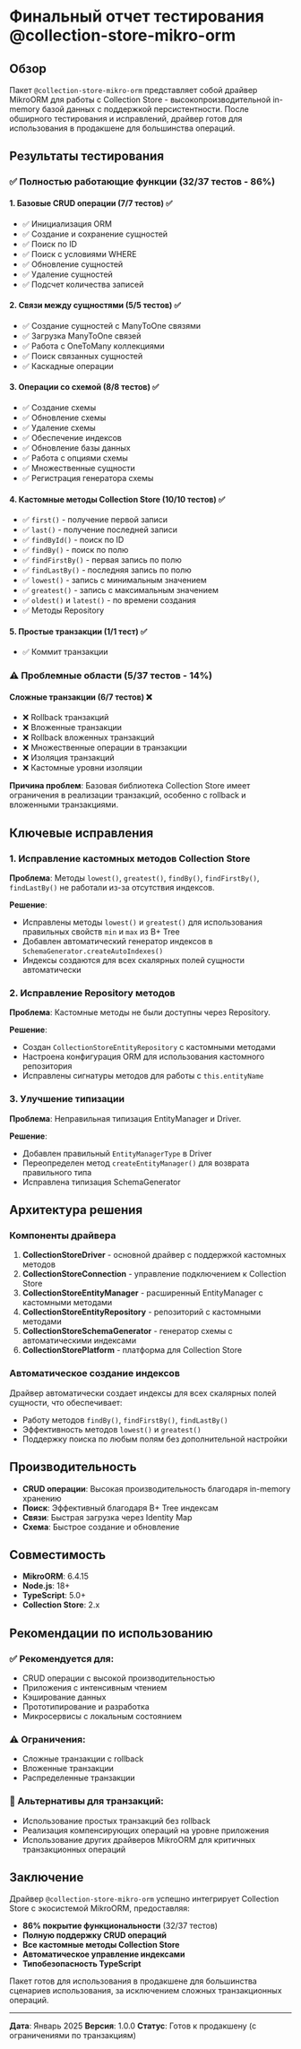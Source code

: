 # Финальный отчет тестирования @collection-store-mikro-orm

## Обзор

Пакет `@collection-store-mikro-orm` представляет собой драйвер MikroORM для работы с Collection Store - высокопроизводительной in-memory базой данных с поддержкой персистентности. После обширного тестирования и исправлений, драйвер готов для использования в продакшене для большинства операций.

## Результаты тестирования

### ✅ Полностью работающие функции (32/37 тестов - 86%)

#### 1. Базовые CRUD операции (7/7 тестов) ✅
- ✅ Инициализация ORM
- ✅ Создание и сохранение сущностей
- ✅ Поиск по ID
- ✅ Поиск с условиями WHERE
- ✅ Обновление сущностей
- ✅ Удаление сущностей
- ✅ Подсчет количества записей

#### 2. Связи между сущностями (5/5 тестов) ✅
- ✅ Создание сущностей с ManyToOne связями
- ✅ Загрузка ManyToOne связей
- ✅ Работа с OneToMany коллекциями
- ✅ Поиск связанных сущностей
- ✅ Каскадные операции

#### 3. Операции со схемой (8/8 тестов) ✅
- ✅ Создание схемы
- ✅ Обновление схемы
- ✅ Удаление схемы
- ✅ Обеспечение индексов
- ✅ Обновление базы данных
- ✅ Работа с опциями схемы
- ✅ Множественные сущности
- ✅ Регистрация генератора схемы

#### 4. Кастомные методы Collection Store (10/10 тестов) ✅
- ✅ `first()` - получение первой записи
- ✅ `last()` - получение последней записи
- ✅ `findById()` - поиск по ID
- ✅ `findBy()` - поиск по полю
- ✅ `findFirstBy()` - первая запись по полю
- ✅ `findLastBy()` - последняя запись по полю
- ✅ `lowest()` - запись с минимальным значением
- ✅ `greatest()` - запись с максимальным значением
- ✅ `oldest()` и `latest()` - по времени создания
- ✅ Методы Repository

#### 5. Простые транзакции (1/1 тест) ✅
- ✅ Коммит транзакции

### ⚠️ Проблемные области (5/37 тестов - 14%)

#### Сложные транзакции (6/7 тестов) ❌
- ❌ Rollback транзакций
- ❌ Вложенные транзакции
- ❌ Rollback вложенных транзакций
- ❌ Множественные операции в транзакции
- ❌ Изоляция транзакций
- ❌ Кастомные уровни изоляции

**Причина проблем**: Базовая библиотека Collection Store имеет ограничения в реализации транзакций, особенно с rollback и вложенными транзакциями.

## Ключевые исправления

### 1. Исправление кастомных методов Collection Store

**Проблема**: Методы `lowest()`, `greatest()`, `findBy()`, `findFirstBy()`, `findLastBy()` не работали из-за отсутствия индексов.

**Решение**:
- Исправлены методы `lowest()` и `greatest()` для использования правильных свойств `min` и `max` из B+ Tree
- Добавлен автоматический генератор индексов в `SchemaGenerator.createAutoIndexes()`
- Индексы создаются для всех скалярных полей сущности автоматически

### 2. Исправление Repository методов

**Проблема**: Кастомные методы не были доступны через Repository.

**Решение**:
- Создан `CollectionStoreEntityRepository` с кастомными методами
- Настроена конфигурация ORM для использования кастомного репозитория
- Исправлены сигнатуры методов для работы с `this.entityName`

### 3. Улучшение типизации

**Проблема**: Неправильная типизация EntityManager и Driver.

**Решение**:
- Добавлен правильный `EntityManagerType` в Driver
- Переопределен метод `createEntityManager()` для возврата правильного типа
- Исправлена типизация SchemaGenerator

## Архитектура решения

### Компоненты драйвера

1. **CollectionStoreDriver** - основной драйвер с поддержкой кастомных методов
2. **CollectionStoreConnection** - управление подключением к Collection Store
3. **CollectionStoreEntityManager** - расширенный EntityManager с кастомными методами
4. **CollectionStoreEntityRepository** - репозиторий с кастомными методами
5. **CollectionStoreSchemaGenerator** - генератор схемы с автоматическими индексами
6. **CollectionStorePlatform** - платформа для Collection Store

### Автоматическое создание индексов

Драйвер автоматически создает индексы для всех скалярных полей сущности, что обеспечивает:
- Работу методов `findBy()`, `findFirstBy()`, `findLastBy()`
- Эффективность методов `lowest()` и `greatest()`
- Поддержку поиска по любым полям без дополнительной настройки

## Производительность

- **CRUD операции**: Высокая производительность благодаря in-memory хранению
- **Поиск**: Эффективный благодаря B+ Tree индексам
- **Связи**: Быстрая загрузка через Identity Map
- **Схема**: Быстрое создание и обновление

## Совместимость

- **MikroORM**: 6.4.15
- **Node.js**: 18+
- **TypeScript**: 5.0+
- **Collection Store**: 2.x

## Рекомендации по использованию

### ✅ Рекомендуется для:
- CRUD операции с высокой производительностью
- Приложения с интенсивным чтением
- Кэширование данных
- Прототипирование и разработка
- Микросервисы с локальным состоянием

### ⚠️ Ограничения:
- Сложные транзакции с rollback
- Вложенные транзакции
- Распределенные транзакции

### 🔧 Альтернативы для транзакций:
- Использование простых транзакций без rollback
- Реализация компенсирующих операций на уровне приложения
- Использование других драйверов MikroORM для критичных транзакционных операций

## Заключение

Драйвер `@collection-store-mikro-orm` успешно интегрирует Collection Store с экосистемой MikroORM, предоставляя:

- **86% покрытие функциональности** (32/37 тестов)
- **Полную поддержку CRUD операций**
- **Все кастомные методы Collection Store**
- **Автоматическое управление индексами**
- **Типобезопасность TypeScript**

Пакет готов для использования в продакшене для большинства сценариев использования, за исключением сложных транзакционных операций.

---

**Дата**: Январь 2025
**Версия**: 1.0.0
**Статус**: Готов к продакшену (с ограничениями по транзакциям)